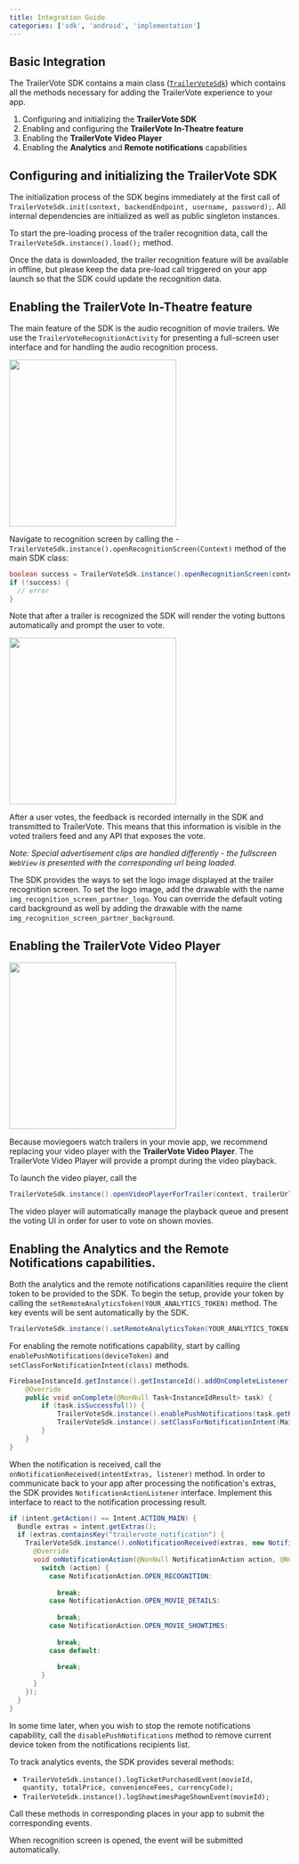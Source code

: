 ```yaml
---
title: Integration Guide
categories: ['sdk', 'android', 'implementation']
---
```


## Basic Integration

The TrailerVote SDK contains a main class ([`TrailerVoteSdk`](/android)) which contains all the methods necessary for adding the TrailerVote experience to your app.

1. Configuring and initializing the **TrailerVote SDK**
2. Enabling and configuring the **TrailerVote In-Theatre feature**
3. Enabling the **TrailerVote Video Player**
4. Enabling the **Analytics** and **Remote notifications** capabilities

## Configuring and initializing the TrailerVote SDK

The initialization process of the SDK begins immediately at the first call of `TrailerVoteSdk.init(context, backendEndpoint, username, password);`. All internal dependencies are initialized as well as public singleton instances.

To start the pre-loading process of the trailer recognition data, call the `TrailerVoteSdk.instance().load();` method.

Once the data is downloaded, the trailer recognition feature will be available in offline, but please keep the data pre-load call triggered on your app launch so that the SDK could update the recognition data.

## Enabling the TrailerVote In-Theatre feature

The main feature of the SDK is the audio recognition of movie trailers. We use the `TrailerVoteRecognitionActivity` for presenting a full-screen user interface and for handling the audio recognition process.

<img src="img_recognition_screen.jpg" width="300" />

Navigate to recognition screen by calling the -`TrailerVoteSdk.instance().openRecognitionScreen(Context)` method of the main SDK class:

```java
boolean success = TrailerVoteSdk.instance().openRecognitionScreen(context);
if (!success) {
  // error
}
```

Note that after a trailer is recognized the SDK will render the voting buttons automatically and prompt the user to vote.

<img src="img_recognition_screen_voting.jpg" width="300" />

After a user votes, the feedback is recorded internally in the SDK and transmitted to TrailerVote. This means that this information is visible in the voted trailers feed and any API that exposes the vote.

*Note: Special advertisement clips are handled differently - the fullscreen `WebView` is presented with the corresponding url being loaded.*

The SDK provides the ways to set the logo image displayed at the trailer recognition screen. To set the logo image, add the drawable with the name `img_recognition_screen_partner_logo`.
You can override the default voting card background as well by adding the drawable with the name `img_recognition_screen_partner_background`.

## Enabling the TrailerVote Video Player

<img src="img_player_screen.png" width="300" />

Because moviegoers watch trailers in your movie app, we recommend replacing your video player with the **TrailerVote Video Player**. The TrailerVote Video Player will provide a prompt during the video playback.

To launch the video player, call the

```java
TrailerVoteSdk.instance().openVideoPlayerForTrailer(context, trailerUrl, onErrorCallback);
```

The video player will automatically manage the playback queue and present the voting UI in order for user to vote on shown movies.

## Enabling the Analytics and the Remote Notifications capabilities.

Both the analytics and the remote notifications capanilities require the client token to be provided to the SDK. To begin the setup, provide your token by calling the `setRemoteAnalyticsToken(YOUR_ANALYTICS_TOKEN)` method. The key events will be sent automatically by the SDK.

```java
TrailerVoteSdk.instance().setRemoteAnalyticsToken(YOUR_ANALYTICS_TOKEN);
```

For enabling the remote notifications capability, start by calling `enablePushNotifications(deviceToken)` and `setClassForNotificationIntent(class)` methods.

```java
FirebaseInstanceId.getInstance().getInstanceId().addOnCompleteListener(new OnCompleteListener<InstanceIdResult>() {
    @Override
    public void onComplete(@NonNull Task<InstanceIdResult> task) {
        if (task.isSuccessful()) {
            TrailerVoteSdk.instance().enablePushNotifications(task.getResult().getToken());
            TrailerVoteSdk.instance().setClassForNotificationIntent(MainActivity.class);
        }
    }
}
```

When the notification is received, call the `onNotificationReceived(intentExtras, listener)` method. In order to communicate back to your app after processing the notification's extras, the SDK provides `NotificationActionListener` interface. Implement this interface to react to the notification processing result.

```java
if (intent.getAction() == Intent.ACTION_MAIN) {
  Bundle extras = intent.getExtras();
  if (extras.containsKey("trailervote_notification") {
    TrailerVoteSdk.instance().onNotificationReceived(extras, new NotificationActionListener() {
      @Override
      void onNotificationAction(@NonNull NotificationAction action, @Nullable String movieId) {
        switch (action) {
          case NotificationAction.OPEN_RECOGNITION:
            
            break;
          case NotificationAction.OPEN_MOVIE_DETAILS:
            
            break;
          case NotificationAction.OPEN_MOVIE_SHOWTIMES:
            
            break;
          case default:
            
            break;
        }
      }
    });
  }
}
```

In some time later, when you wish to stop the remote notifications capability, call the `disablePushNotifications` method to remove current device token from the notifications recipients list.

To track analytics events, the SDK provides several methods:

- `TrailerVoteSdk.instance().logTicketPurchasedEvent(movieId, quantity, totalPrice, convenienceFees, currencyCode);`
- `TrailerVoteSdk.instance().logShowtimesPageShownEvent(movieId);`

Call these methods in corresponding places in your app to submit the corresponding events.

When recognition screen is opened, the event will be submitted automatically.